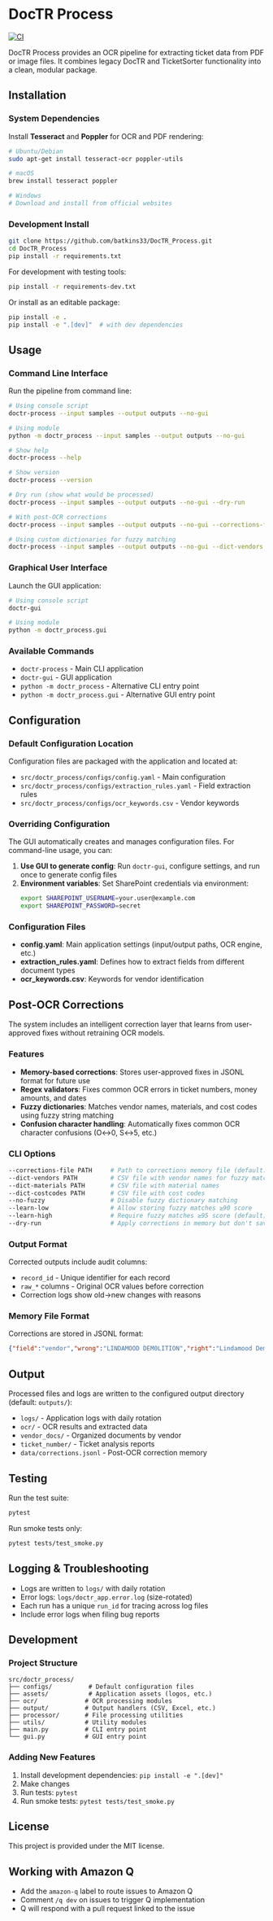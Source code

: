 # DocTR Process

[![CI](https://github.com/batkins33/DocTR_Process/workflows/CI/badge.svg)](https://github.com/batkins33/DocTR_Process/actions)

DocTR Process provides an OCR pipeline for extracting ticket data from PDF or image files. It combines legacy DocTR and TicketSorter functionality into a clean, modular package.

## Installation

### System Dependencies

Install **Tesseract** and **Poppler** for OCR and PDF rendering:

```bash
# Ubuntu/Debian
sudo apt-get install tesseract-ocr poppler-utils

# macOS
brew install tesseract poppler

# Windows
# Download and install from official websites
```

### Development Install

```bash
git clone https://github.com/batkins33/DocTR_Process.git
cd DocTR_Process
pip install -r requirements.txt
```

For development with testing tools:

```bash
pip install -r requirements-dev.txt
```

Or install as an editable package:

```bash
pip install -e .
pip install -e ".[dev]"  # with dev dependencies
```

## Usage

### Command Line Interface

Run the pipeline from command line:

```bash
# Using console script
doctr-process --input samples --output outputs --no-gui

# Using module
python -m doctr_process --input samples --output outputs --no-gui

# Show help
doctr-process --help

# Show version
doctr-process --version

# Dry run (show what would be processed)
doctr-process --input samples --output outputs --no-gui --dry-run

# With post-OCR corrections
doctr-process --input samples --output outputs --no-gui --corrections-file data/corrections.jsonl

# Using custom dictionaries for fuzzy matching
doctr-process --input samples --output outputs --no-gui --dict-vendors vendors.csv --dict-materials materials.csv
```

### Graphical User Interface

Launch the GUI application:

```bash
# Using console script
doctr-gui

# Using module
python -m doctr_process.gui
```

### Available Commands

- `doctr-process` - Main CLI application
- `doctr-gui` - GUI application
- `python -m doctr_process` - Alternative CLI entry point
- `python -m doctr_process.gui` - Alternative GUI entry point

## Configuration

### Default Configuration Location

Configuration files are packaged with the application and located at:
- `src/doctr_process/configs/config.yaml` - Main configuration
- `src/doctr_process/configs/extraction_rules.yaml` - Field extraction rules
- `src/doctr_process/configs/ocr_keywords.csv` - Vendor keywords

### Overriding Configuration

The GUI automatically creates and manages configuration files. For command-line usage, you can:

1. **Use GUI to generate config**: Run `doctr-gui`, configure settings, and run once to generate config files
2. **Environment variables**: Set SharePoint credentials via environment:
   ```bash
   export SHAREPOINT_USERNAME=your.user@example.com
   export SHAREPOINT_PASSWORD=secret
   ```

### Configuration Files

- **config.yaml**: Main application settings (input/output paths, OCR engine, etc.)
- **extraction_rules.yaml**: Defines how to extract fields from different document types
- **ocr_keywords.csv**: Keywords for vendor identification

## Post-OCR Corrections

The system includes an intelligent correction layer that learns from user-approved fixes without retraining OCR models.

### Features

- **Memory-based corrections**: Stores user-approved fixes in JSONL format for future use
- **Regex validators**: Fixes common OCR errors in ticket numbers, money amounts, and dates
- **Fuzzy dictionaries**: Matches vendor names, materials, and cost codes using fuzzy string matching
- **Confusion character handling**: Automatically fixes common OCR character confusions (O↔0, S↔5, etc.)

### CLI Options

```bash
--corrections-file PATH     # Path to corrections memory file (default: data/corrections.jsonl)
--dict-vendors PATH         # CSV file with vendor names for fuzzy matching
--dict-materials PATH       # CSV file with material names
--dict-costcodes PATH       # CSV file with cost codes
--no-fuzzy                  # Disable fuzzy dictionary matching
--learn-low                 # Allow storing fuzzy matches ≥90 score
--learn-high                # Require fuzzy matches ≥95 score (default)
--dry-run                   # Apply corrections in memory but don't save to corrections file
```

### Output Format

Corrected outputs include audit columns:
- `record_id` - Unique identifier for each record
- `raw_*` columns - Original OCR values before correction
- Correction logs show old→new changes with reasons

### Memory File Format

Corrections are stored in JSONL format:
```json
{"field":"vendor","wrong":"LINDAMOOD DEM0LITION","right":"Lindamood Demolition","context":{"score":95},"ts":1640995200}
```

## Output

Processed files and logs are written to the configured output directory (default: `outputs/`):

- `logs/` - Application logs with daily rotation
- `ocr/` - OCR results and extracted data
- `vendor_docs/` - Organized documents by vendor
- `ticket_number/` - Ticket analysis reports
- `data/corrections.jsonl` - Post-OCR correction memory

## Testing

Run the test suite:

```bash
pytest
```

Run smoke tests only:

```bash
pytest tests/test_smoke.py
```

## Logging & Troubleshooting

- Logs are written to `logs/` with daily rotation
- Error logs: `logs/doctr_app.error.log` (size-rotated)
- Each run has a unique `run_id` for tracing across log files
- Include error logs when filing bug reports

## Development

### Project Structure

```
src/doctr_process/
├── configs/          # Default configuration files
├── assets/           # Application assets (logos, etc.)
├── ocr/             # OCR processing modules
├── output/          # Output handlers (CSV, Excel, etc.)
├── processor/       # File processing utilities
├── utils/           # Utility modules
├── main.py          # CLI entry point
└── gui.py           # GUI entry point
```

### Adding New Features

1. Install development dependencies: `pip install -e ".[dev]"`
2. Make changes
3. Run tests: `pytest`
4. Run smoke tests: `pytest tests/test_smoke.py`

## License

This project is provided under the MIT license.

## Working with Amazon Q

- Add the `amazon-q` label to route issues to Amazon Q
- Comment `/q dev` on issues to trigger Q implementation
- Q will respond with a pull request linked to the issue